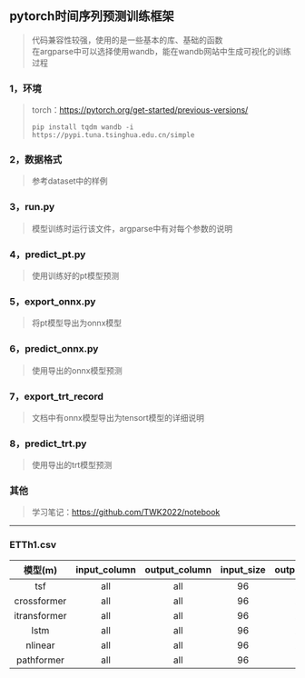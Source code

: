 ## pytorch时间序列预测训练框架
>代码兼容性较强，使用的是一些基本的库、基础的函数  
>在argparse中可以选择使用wandb，能在wandb网站中生成可视化的训练过程
### 1，环境
>torch：https://pytorch.org/get-started/previous-versions/
>```
>pip install tqdm wandb -i https://pypi.tuna.tsinghua.edu.cn/simple
>```
### 2，数据格式
>参考dataset中的样例
### 3，run.py
>模型训练时运行该文件，argparse中有对每个参数的说明
### 4，predict_pt.py
>使用训练好的pt模型预测
### 5，export_onnx.py
>将pt模型导出为onnx模型
### 6，predict_onnx.py
>使用导出的onnx模型预测
### 7，export_trt_record
>文档中有onnx模型导出为tensort模型的详细说明
### 8，predict_trt.py
>使用导出的trt模型预测
### 其他
>学习笔记：https://github.com/TWK2022/notebook
***
### ETTh1.csv
|    模型(m)     | input_column | output_column | input_size | output_size | divide | train_mse_decay | val_mse |
|:------------:|:------------:|:-------------:|:----------:|:-----------:|:------:|:---------------:|:-------:|
|     tsf      |     all      |      all      |     96     |     24      |  19:1  |      0.222      |  0.260  |
| crossformer  |     all      |      all      |     96     |     24      |  19:1  |      0.264      |  0.282  |
| itransformer |     all      |      all      |     96     |     24      |  19:1  |      0.224      |  0.265  |
|     lstm     |     all      |      all      |     96     |     24      |  19:1  |      0.307      |  0.304  |
|   nlinear    |     all      |      all      |     96     |     24      |  19:1  |      0.249      |  0.266  |
|  pathformer  |     all      |      all      |     96     |     24      |  19:1  |      0.254      |  0.297  |

